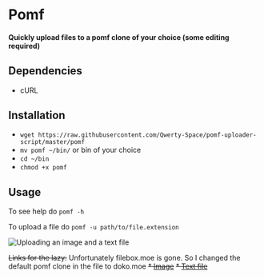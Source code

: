 # Pomf
#### Quickly upload files to a pomf clone of your choice (some editing required)

## Dependencies
* cURL

## Installation
* `wget https://raw.githubusercontent.com/Qwerty-Space/pomf-uploader-script/master/pomf`
* `mv pomf ~/bin/` or bin of your choice
* `cd ~/bin`
* `chmod +x pomf`

## Usage
To see help do `pomf -h`

To upload a file do `pomf -u path/to/file.extension`

![Uploading an image and a text file](https://raw.githubusercontent.com/Qwerty-Space/pomf-uploader-script/master/images/Screenshot%202017-08-09%20at%2011.08.18.png)

~~Links for the lazy:~~ Unfortunately filebox.moe is gone.  So I changed the default pomf clone in the file to doko.moe
~~* [Image](https://d.filebox.moe/tklizgyz.png)~~
~~* [Text file](https://d.filebox.moe/ycwgyewe.txt)~~
